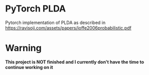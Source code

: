 # PyTorch PLDA
Pytorch implementation of PLDA as described in https://ravisoji.com/assets/papers/ioffe2006probabilistic.pdf

# Warning
**This project is NOT finished and I currently don't have the time to continue working on it** 
